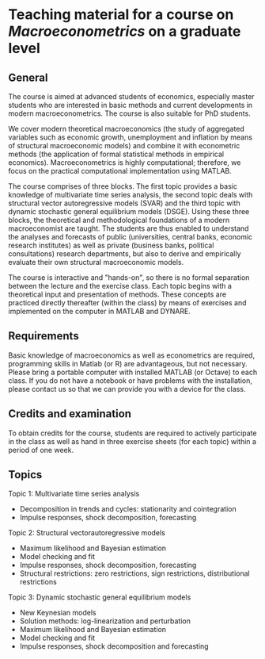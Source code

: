 # Teaching material for a course on *Macroeconometrics* on a graduate level

## General
The course is aimed at advanced students of economics, especially master students who are interested in basic methods and current developments in modern macroeconometrics. The course is also suitable for PhD students.

We cover modern theoretical macroeconomics (the study of aggregated variables such as economic growth, unemployment and inflation by means of structural macroeconomic models) and combine it with econometric methods (the application of formal statistical methods in empirical economics). Macroeconometrics is highly computational; therefore, we focus on the practical computational implementation using MATLAB.

The course comprises of three blocks. The first topic provides a basic knowledge of multivariate time series analysis, the second topic deals with structural vector autoregressive models (SVAR) and the third topic with dynamic stochastic general equilibrium models (DSGE). Using these three blocks, the theoretical and methodological foundations of a modern macroeconomist are taught. The students are thus enabled to understand the analyses and forecasts of public (universities, central banks, economic research institutes) as well as private (business banks, political consultations) research departments, but also to derive and empirically evaluate their own structural macroeconomic models.

The course is interactive and "hands-on", so there is no formal separation between the lecture and the exercise class. Each topic begins with a theoretical input and presentation of methods. These concepts are practiced directly thereafter (within the class) by means of exercises and implemented on the computer in MATLAB and DYNARE.

## Requirements
Basic knowledge of macroeconomics as well as econometrics are required, programming skills in Matlab (or R) are advantageous, but not necessary. Please bring a portable computer with installed MATLAB (or Octave) to each class. If you do not have a notebook or have problems with the installation, please contact us so that we can provide you with a device for the class.

## Credits and examination
To obtain credits for the course, students are required to actively participate in the class as well as hand in three exercise sheets (for each topic) within a period of one week.

## Topics

Topic 1: Multivariate time series analysis
- Decomposition in trends and cycles: stationarity and cointegration
- Impulse responses, shock decomposition, forecasting

Topic 2: Structural vectorautoregressive models
- Maximum likelihood and Bayesian estimation
- Model checking and fit
- Impulse responses, shock decomposition, forecasting
- Structural restrictions: zero restrictions, sign restrictions, distributional restrictions

Topic 3: Dynamic stochastic general equilibrium models
- New Keynesian models
- Solution methods: log-linearization and perturbation
- Maximum likelihood and Bayesian estimation
- Model checking and fit
- Impulse responses, shock decomposition and forecasting

